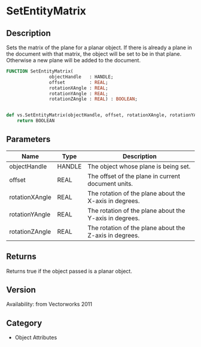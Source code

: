 # SetEntityMatrix

## Description
Sets the matrix of the plane for a planar object. If there is already a plane in the document with that matrix, the object will be set to be in that plane. Otherwise a new plane will be added to the document.

```pascal
FUNCTION SetEntityMatrix(
				objectHandle   : HANDLE;
				offset         : REAL;
				rotationXAngle : REAL;
				rotationYAngle : REAL;
				rotationZAngle : REAL) : BOOLEAN;
```

```python

def vs.SetEntityMatrix(objectHandle, offset, rotationXAngle, rotationYAngle, rotationZAngle):
    return BOOLEAN
```

## Parameters
|Name|Type|Description|
|---|---|---|
|objectHandle|HANDLE|The object whose plane is being set.|
|offset|REAL|The offset of the plane in current document units.|
|rotationXAngle|REAL|The rotation of the plane about the X-axis in degrees.|
|rotationYAngle|REAL|The rotation of the plane about the Y-axis in degrees.|
|rotationZAngle|REAL|The rotation of the plane about the Z-axis in degrees.|

## Returns
Returns true if the object passed is a planar object.

## Version
Availability: from Vectorworks 2011
## Category
* Object Attributes

